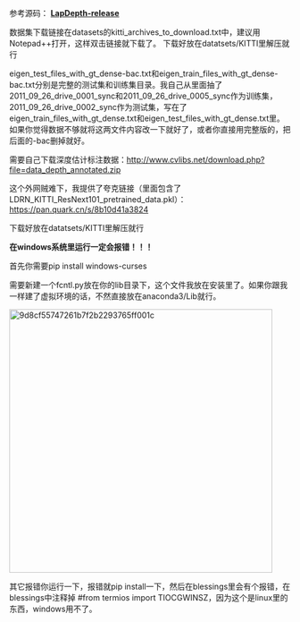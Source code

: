 参考源码：  **[LapDepth-release](https://github.com/tjqansthd/LapDepth-release)**

数据集下载链接在datasets的kitti_archives_to_download.txt中，建议用Notepad++打开，这样双击链接就下载了。 下载好放在datatsets/KITTI里解压就行

eigen_test_files_with_gt_dense-bac.txt和eigen_train_files_with_gt_dense-bac.txt分别是完整的测试集和训练集目录。我自己从里面抽了2011_09_26_drive_0001_sync和2011_09_26_drive_0005_sync作为训练集，2011_09_26_drive_0002_sync作为测试集，写在了eigen_train_files_with_gt_dense.txt和eigen_test_files_with_gt_dense.txt里。如果你觉得数据不够就将这两文件内容改一下就好了，或者你直接用完整版的，把后面的-bac删掉就好。

需要自己下载深度估计标注数据：http://www.cvlibs.net/download.php?file=data_depth_annotated.zip

这个外网贼难下，我提供了夸克链接（里面包含了LDRN_KITTI_ResNext101_pretrained_data.pkl）：https://pan.quark.cn/s/8b10d41a3824

下载好放在datatsets/KITTI里解压就行

**在windows系统里运行一定会报错！！！**

首先你需要pip install windows-curses

需要新建一个fcntl.py放在你的lib目录下，这个文件我放在安装里了。如果你跟我一样建了虚拟环境的话，不然直接放在anaconda3/Lib就行。

<img width="471" alt="9d8cf55747261b7f2b2293765ff001c" src="https://github.com/user-attachments/assets/7a169015-6292-46c2-b2e3-5f895aaf2d0c">


其它报错你运行一下，报错就pip install一下，然后在blessings里会有个报错，在blessings中注释掉 #from termios import TIOCGWINSZ，因为这个是linux里的东西，windows用不了。
